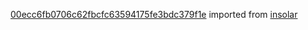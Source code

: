 [00ecc6fb0706c62fbcfc63594175fe3bdc379f1e](https://github.com/insolar/insolar/commit/00ecc6fb0706c62fbcfc63594175fe3bdc379f1e) imported from [insolar](https://github.com/insolar/insolar)
